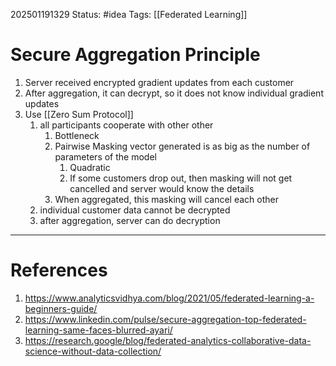 202501191329
Status: #idea
Tags: [[Federated Learning]]

# Secure Aggregation Principle

1. Server received encrypted gradient updates from each customer
2. After aggregation, it can decrypt, so it does not know individual gradient updates
3. Use [[Zero Sum Protocol]] 
	1. all participants cooperate with other other
		1. Bottleneck
		2. Pairwise Masking vector generated is as big as the number of parameters of the model
			1. Quadratic
			2. If some customers drop out, then masking will not get cancelled and server would know the details
		3. When aggregated, this masking will cancel each other
	2. individual customer data cannot be decrypted
	3. after aggregation, server can do decryption

---
# References

1. https://www.analyticsvidhya.com/blog/2021/05/federated-learning-a-beginners-guide/
2. https://www.linkedin.com/pulse/secure-aggregation-top-federated-learning-same-faces-blurred-ayari/
3. https://research.google/blog/federated-analytics-collaborative-data-science-without-data-collection/